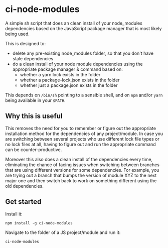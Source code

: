 # ci-node-modules

A simple sh script that does an clean install of your node_modules dependencies
based on the JavaScript package manager that is most likely being used.

This is designed to:
* delete any pre-existing node_modules folder, so that you don't have stale
  dependencies
* do a clean install of your node module dependencies using the appropriate
  package manager & command based on:
  * whether a yarn.lock exists in the folder
  * whether a package-lock.json exists in the folder
  * whether just a package.json exists in the folder

This depends on `/bin/sh` pointing to a sensible shell, and on `npm` and/or
`yarn` being available in your `$PATH`.

## Why this is useful

This removes the need for you to remember or figure out the appropriate
installation method for the dependencies of any project/module. In case you are
switching between several projects who use different lock file types or no lock
files at all, having to figure out and run the appropriate command can be
counter-productive.

Moreover this also does a clean install of the dependencies
every time, eliminating the chance of facing issues when switching between
branches that are using different versions for some dependencies. For example,
you are trying out a branch that bumps the version of module XYZ to the
next major one and then switch back to work on something different using the
old dependencies.

## Get started

Install it:

```
npm install -g ci-node-modules
```

Navigate to the folder of a JS project/module and run it:

```
ci-node-modules
```